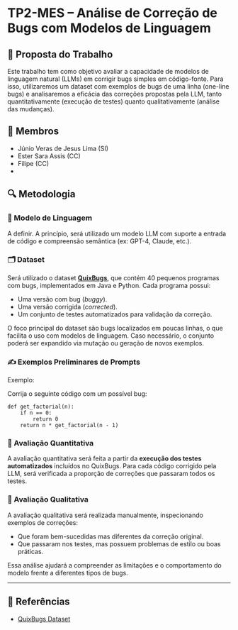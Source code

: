 # TP2-MES – Análise de Correção de Bugs com Modelos de Linguagem

## 🧠 Proposta do Trabalho

Este trabalho tem como objetivo avaliar a capacidade de modelos de linguagem natural (LLMs) em corrigir bugs simples em código-fonte. Para isso, utilizaremos um dataset com exemplos de bugs de uma linha (one-line bugs) e analisaremos a eficácia das correções propostas pela LLM, tanto quantitativamente (execução de testes) quanto qualitativamente (análise das mudanças).

## 👥 Membros

- Júnio Veras de Jesus Lima (SI)
- Ester Sara Assis (CC)
- Filipe (CC)
-

## 🔍 Metodologia

### 🤖 Modelo de Linguagem

A definir. A princípio, será utilizado um modelo LLM com suporte a entrada de código e compreensão semântica (ex: GPT-4, Claude, etc.).

### 🗂️ Dataset

Será utilizado o dataset [**QuixBugs**](https://github.com/jkoppel/QuixBugs), que contém 40 pequenos programas com bugs, implementados em Java e Python. Cada programa possui:

- Uma versão com bug (*buggy*).
- Uma versão corrigida (*corrected*).
- Um conjunto de testes automatizados para validação da correção.

O foco principal do dataset são bugs localizados em poucas linhas, o que facilita o uso com modelos de linguagem. Caso necessário, o conjunto poderá ser expandido via mutação ou geração de novos exemplos. 

### ✍️ Exemplos Preliminares de Prompts

Exemplo:

Corrija o seguinte código com um possível bug:

````
def get_factorial(n):
    if n == 0:
        return 0
    return n * get_factorial(n - 1)
````

### 📏 Avaliação Quantitativa

A avaliação quantitativa será feita a partir da **execução dos testes automatizados** incluídos no QuixBugs. Para cada código corrigido pela LLM, será verificada a proporção de correções que passaram todos os testes.

### 🧪 Avaliação Qualitativa

A avaliação qualitativa será realizada manualmente, inspecionando exemplos de correções:
- Que foram bem-sucedidas mas diferentes da correção original.
- Que passaram nos testes, mas possuem problemas de estilo ou boas práticas.

Essa análise ajudará a compreender as limitações e o comportamento do modelo frente a diferentes tipos de bugs.

---

## 📎 Referências

- [QuixBugs Dataset](https://github.com/jkoppel/QuixBugs)

